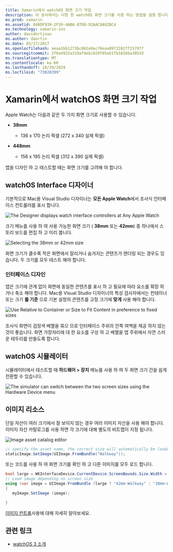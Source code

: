 ```yaml
---
title: Xamarin에서 watchOS 화면 크기 작업
description: 이 문서에서는 다양 한 watchOS 화면 크기를 사용 하는 방법을 설명 합니다. WatchOS 인터페이스 디자이너, watchOS 시뮬레이터 및 이미지 리소스에 대해 설명 합니다.
ms.prod: xamarin
ms.assetid: 840DF939-2F59-4ABA-87D8-92AAC8A92BC4
ms.technology: xamarin-ios
author: davidortinau
ms.author: daortin
ms.date: 03/17/2017
ms.openlocfilehash: aeaa1bb1273bc062e0ac76eaa09722827f15797f
ms.sourcegitcommit: 2fbe4932a319af4ebc829f65eb1fb1816ba305d3
ms.translationtype: MT
ms.contentlocale: ko-KR
ms.lasthandoff: 10/29/2019
ms.locfileid: "73028399"
---
```

# <a name="working-with-watchos-screen-sizes-in-xamarin"></a>Xamarin에서 watchOS 화면 크기 작업

Apple Watch는 다음과 같은 두 가지 화면 크기로 사용할 수 있습니다.

- **38mm**
  - 136 x 170 논리 픽셀 (272 x 340 실제 픽셀)

- **448mm**
  - 156 x 195 논리 픽셀 (312 x 390 실제 픽셀)

앱을 디자인 하 고 테스트할 때는 화면 크기를 고려해 야 합니다.

## <a name="watchos-interface-designer"></a>watchOS Interface 디자이너

기본적으로 Mac용 Visual Studio 디자이너는 **모든 Apple Watch**에서 조사식 인터페이스 컨트롤러를 표시 합니다.

![](screen-sizes-images/screen-any-sml.png "The Designer displays watch interface controllers at Any Apple Watch")

크기 메뉴를 사용 하 여 사용 가능한 화면 크기 ( **38mm** 또는 **42mm**) 중 하나에서 스토리 보드를 편집 하 고 미리 봅니다.

![](screen-sizes-images/screen-menu-sml.png "Selecting the 38mm or 42mm size")

화면 크기가 클수록 작은 화면에서 잘리거나 숨겨지는 콘텐츠가 렌더링 되는 경우도 있습니다.
두 크기를 모두 테스트 해야 합니다.

### <a name="interface-design"></a>인터페이스 디자인

앱은 크기에 관계 없이 화면에 동일한 콘텐츠를 표시 하 고 필요에 따라 요소를 확장 하거나 축소 해야 합니다. Mac용 Visual Studio 디자이너의 특성 검사자에서는 컨테이너 또는 크기 **를 기준** 으로 기본 설정의 콘텐츠를 고정 크기에 **맞게** 사용 해야 합니다.

![](screen-sizes-images/sizeattributepanel-sml.png "Use Relative to Container or Size to Fit Content in preference to fixed sizes")

조사식 화면이 검정색 베젤을 묶으 므로 인터페이스 주위의 안쪽 여백을 제공 하지 않는 것이 좋습니다. 화면 가장자리에 대 한 요소를 구성 하 고 베젤을 앱 주위에서 자연 스러운 테두리를 만들도록 합니다.

## <a name="watchos-simulator"></a>watchOS 시뮬레이터

시뮬레이터에서 테스트할 때 **하드웨어 > 장치** 메뉴를 사용 하 여 두 화면 크기 간을 쉽게 전환할 수 있습니다.

![](screen-sizes-images/simulator.png "The simulator can switch between the two screen sizes using the Hardware Device menu")

## <a name="image-resources"></a>이미지 리소스

단일 자산이 여러 크기에서 잘 보이지 않는 경우 여러 이미지 자산을 사용 해야 합니다. 이미지 자산 카탈로그를 사용 하면 각 크기에 대해 별도의 비트맵이 지정 됩니다.

![](screen-sizes-images/images-xcassets.png "Image asset catalog editor")

```csharp
// specify the asset name, the correct size will automatically be loaded
staticImage.SetImage(UIImage.FromBundle("Walkway"));
```

또는 코드를 사용 하 여 화면 크기를 확인 하 고 다른 이미지를 모두 로드 합니다.

```csharp
bool large = WKInterfaceDevice.CurrentDevice.ScreenBounds.Size.Width > 136.0;
// Load image depending on screen size
using (var image = UIImage.FromBundle (large ? "42mm-Walkway" : "38mm-Walkway"))
{
   myImage.SetImage (image);

}
```

[이미지 컨트롤](~/ios/watchos/user-interface/image.md)사용에 대해 자세히 알아보세요.

## <a name="related-links"></a>관련 링크

- [watchOS 3 소개](~/ios/watchos/platform/introduction-to-watchos3/index.md)
